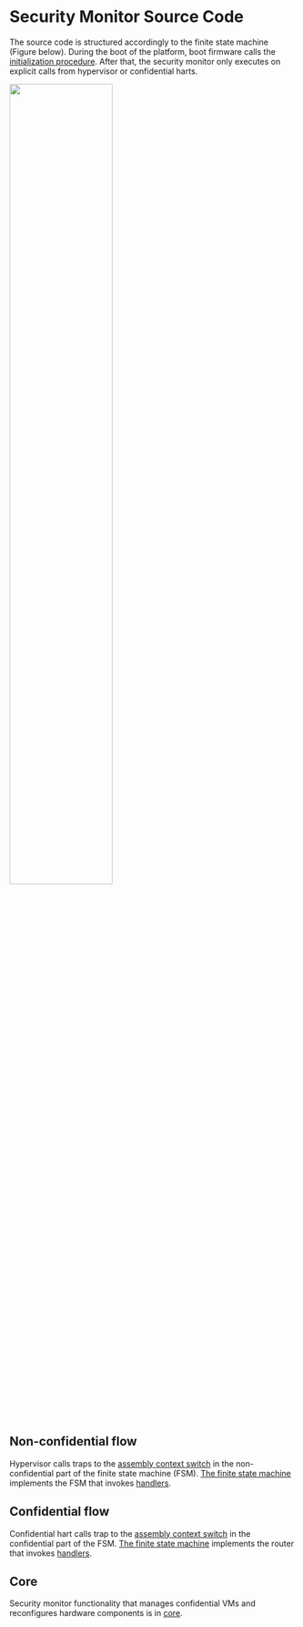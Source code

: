 # Security Monitor Source Code
The source code is structured accordingly to the finite state machine (Figure below). During the boot of the platform, boot firmware calls the [initialization procedure](core/initialization). After that, the security monitor only executes on explicit calls from hypervisor or confidential harts.

<img src="../.github/fsm.png" align="center" width="60%"> 

## Non-confidential flow
Hypervisor calls traps to the [assembly context switch](non_confidential_flow/lightweight_context_switch/enter_from_hypervisor_or_vm.S) in the non-confidential part of the finite state machine (FSM). [The finite state machine](non_confidential_flow/finite_state_machine.rs) implements the FSM that invokes [handlers](non_confidential_flow/handlers/).

## Confidential flow
Confidential hart calls trap to the [assembly context switch](confidential_flow/lightweight_context_switch/enter_from_confidential_hart.S) in the confidential part of the FSM. [The finite state machine](confidential_flow/finite_state_machine.rs) implements the router that invokes [handlers](confidential_flow/handlers/).

## Core
Security monitor functionality that manages confidential VMs and reconfigures hardware components is in [core](core/). 
